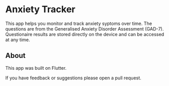 # Anxiety Tracker

This app helps you monitor and track anxiety syptoms over time. The questions are from the Generalised Anxiety Disorder Assessment (GAD-7). Questionaire results are stored directly on the device and can be accessed at any time.

## About

This app was built on Flutter.

If you have feedback or suggestions please open a pull request.
